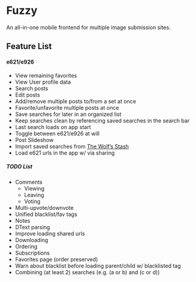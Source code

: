 # Fuzzy
An all-in-one mobile frontend for multiple image submission sites.

## Feature List
#### e621/e926
* View remaining favorites 
* View User profile data
* Search posts
* Edit posts
* Add/remove multiple posts to/from a set at once
* Favorite/unfavorite multiple posts at once
* Save searches for later in an organized list
* Keep searches clean by referencing saved searches in the search bar
* Last search loads on app start
* Toggle between e621/e926 at will
* Post Slideshow
* Import saved searches from [The Wolf’s Stash](https://zepiwolf.se/tws/)
* Load e621 urls in the app w/ via sharing
##### TODO List
* Comments
  * Viewing
  * Leaving
  * Voting
* Multi-upvote/downvote
* Unified blacklist/fav tags
* Notes
* DText parsing
* Improve loading shared urls
* Downloading
* Ordering
* Subscriptions
* Favorites page (order preserved)
* Warn about blacklist before loading parent/child w/ blacklisted tag
* Combining (at least 2) searches (e.g. (a or b) and (c or d))